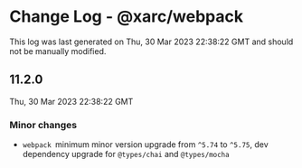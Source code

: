 # Change Log - @xarc/webpack

This log was last generated on Thu, 30 Mar 2023 22:38:22 GMT and should not be manually modified.

## 11.2.0
Thu, 30 Mar 2023 22:38:22 GMT

### Minor changes

- `webpack `minimum minor version upgrade from `^5.74` to `^5.75`, dev dependency upgrade for `@types/chai` and  `@types/mocha`

